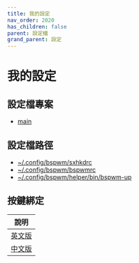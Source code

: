 ```yaml
---
title: 我的設定
nav_order: 2020
has_children: false
parent: 設定檔
grand_parent: 設定
---
```



# 我的設定


## 設定檔專案

* [main](https://github.com/samwhelp/note-about-bspwm/tree/gh-pages/_demo/config/bspwm-config/main)


## 設定檔路徑

* [~/.config/bspwm/sxhkdrc](https://github.com/samwhelp/note-about-bspwm/blob/gh-pages/_demo/config/bspwm-config/main/config/bspwm/sxhkdrc)
* [~/.config/bspwm/bspwmrc](https://github.com/samwhelp/note-about-bspwm/blob/gh-pages/_demo/config/bspwm-config/main/config/bspwm/bspwmrc)
* [~/.config/bspwm/helper/bin/bspwm-up](https://github.com/samwhelp/note-about-bspwm/blob/gh-pages/_demo/config/bspwm-config/main/config/bspwm/helper/bin/bspwm-up)


## 按鍵綁定

| 說明 |
| --- |
| [英文版](https://github.com/samwhelp/note-about-bspwm/blob/gh-pages/_demo/config/bspwm-config/main/spec-keybind.md) |
| [中文版](https://samwhelp.github.io/note-about-bspwm/read/config/keybind.html) |
